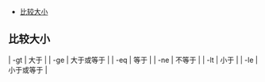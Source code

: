 - [比较大小](#比较大小)

## 比较大小

| -gt | 大于 |
| -ge | 大于或等于 |
| -eq | 等于 |
| -ne | 不等于 |
| -lt | 小于 |
| -le | 小于或等于 |